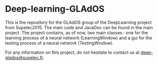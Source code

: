 # Deep-learning-GLAdOS

This is the repository for the GLAdOS group of the DeepLearning project from Supelec2015. The main code and JavaDoc can be found in the main project. The project contains, as of now, two main classes : one for the learning process of a neural network (LearningWindow) and a gui for the testing process of a neural network (TestingWindow).

For any information on this project, do not hesitate to contact us at deep-glados@supelec.fr.
